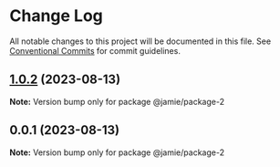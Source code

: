 # Change Log

All notable changes to this project will be documented in this file.
See [Conventional Commits](https://conventionalcommits.org) for commit guidelines.

## [1.0.2](https://github.com/codeRepJamie/lerna-lab/compare/v1.0.1...v1.0.2) (2023-08-13)

**Note:** Version bump only for package @jamie/package-2





## 0.0.1 (2023-08-13)

**Note:** Version bump only for package @jamie/package-2
